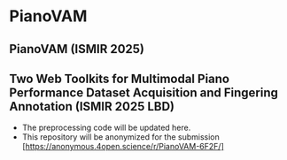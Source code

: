 # PianoVAM 
## PianoVAM (ISMIR 2025)
## Two Web Toolkits for Multimodal Piano Performance Dataset Acquisition and Fingering Annotation (ISMIR 2025 LBD)

- The preprocessing code will be updated here.
- This repository will be anonymized for the submission [https://anonymous.4open.science/r/PianoVAM-6F2F/]
